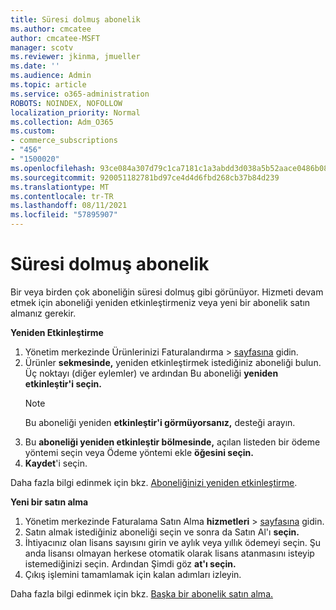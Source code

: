 ```yaml
---
title: Süresi dolmuş abonelik
ms.author: cmcatee
author: cmcatee-MSFT
manager: scotv
ms.reviewer: jkinma, jmueller
ms.date: ''
ms.audience: Admin
ms.topic: article
ms.service: o365-administration
ROBOTS: NOINDEX, NOFOLLOW
localization_priority: Normal
ms.collection: Adm_O365
ms.custom:
- commerce_subscriptions
- "456"
- "1500020"
ms.openlocfilehash: 93ce084a307d79c1ca7181c1a3abdd3d038a5b52aace0486b088cbc6ecb4ff57
ms.sourcegitcommit: 920051182781bd97ce4d4d6fbd268cb37b84d239
ms.translationtype: MT
ms.contentlocale: tr-TR
ms.lasthandoff: 08/11/2021
ms.locfileid: "57895907"
---
```

# <a name="expired-subscription"></a>Süresi dolmuş abonelik

Bir veya birden çok aboneliğin süresi dolmuş gibi görünüyor. Hizmeti devam etmek için aboneliği yeniden etkinleştirmeniz veya yeni bir abonelik satın almanız gerekir.
  
**Yeniden Etkinleştirme**
  
1. Yönetim merkezinde Ürünlerinizi Faturalandırma  \> [sayfasına](https://go.microsoft.com/fwlink/p/?linkid=842054) gidin.
2. Ürünler **sekmesinde,** yeniden etkinleştirmek istediğiniz aboneliği bulun. Üç noktayı (diğer eylemler) ve ardından Bu aboneliği **yeniden etkinleştir'i seçin.**
    > [!NOTE]
    > Bu aboneliği yeniden **etkinleştir'i görmüyorsanız,** desteği arayın.
3. Bu **aboneliği yeniden etkinleştir bölmesinde,** açılan listeden bir ödeme yöntemi seçin veya Ödeme yöntemi ekle **öğesini seçin.**
4. **Kaydet**'i seçin.

Daha fazla bilgi edinmek için bkz. [Aboneliğinizi yeniden etkinleştirme](https://docs.microsoft.com/microsoft-365/commerce/subscriptions/reactivate-your-subscription).

**Yeni bir satın alma**
  
1. Yönetim merkezinde Faturalama Satın Alma **hizmetleri** \> [sayfasına](https://go.microsoft.com/fwlink/p/?linkid=868433) gidin.
2. Satın almak istediğiniz aboneliği seçin ve sonra da Satın Al'ı **seçin.**
3. İhtiyacınız olan lisans sayısını girin ve aylık veya yıllık ödemeyi seçin. Şu anda lisansı olmayan herkese otomatik olarak lisans atanmasını isteyip istemediğinizi seçin. Ardından Şimdi göz **at'ı seçin.**
4. Çıkış işlemini tamamlamak için kalan adımları izleyin.

Daha fazla bilgi edinmek için bkz. [Başka bir abonelik satın alma.](https://docs.microsoft.com/microsoft-365/commerce/buy-another-subscription)